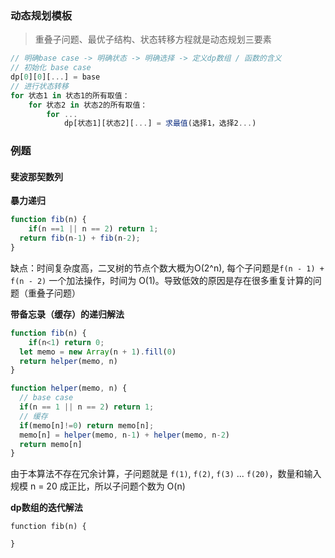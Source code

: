 ### 动态规划模板

> 重叠子问题、最优子结构、状态转移方程就是动态规划三要素

```js
// 明确base case -> 明确状态 -> 明确选择 -> 定义dp数组 / 函数的含义
// 初始化 base case
dp[0][0][...] = base
// 进行状态转移
for 状态1 in 状态1的所有取值：
    for 状态2 in 状态2的所有取值：
        for ...
            dp[状态1][状态2][...] = 求最值(选择1，选择2...)
```

### 例题

#### 斐波那契数列

**暴力递归**

```javascript
function fib(n) {
	if(n ==1 || n == 2) return 1;
  return fib(n-1) + fib(n-2);
}
```

缺点：时间复杂度高，二叉树的节点个数大概为O(2^n), 每个子问题是`f(n - 1) + f(n - 2)` 一个加法操作，时间为 O(1)。导致低效的原因是存在很多重复计算的问题（重叠子问题）

**带备忘录（缓存）的递归解法**

```js
function fib(n) {
	if(n<1) return 0;
  let memo = new Array(n + 1).fill(0)
  return helper(memo, n)
}

function helper(memo, n) {
  // base case
  if(n == 1 || n == 2) return 1;
  // 缓存
  if(memo[n]!=0) return memo[n];
  memo[n] = helper(memo, n-1) + helper(memo, n-2)
  return memo[n]
}
```

由于本算法不存在冗余计算，子问题就是 `f(1)`, `f(2)`, `f(3)` ... `f(20)`，数量和输入规模 n = 20 成正比，所以子问题个数为 O(n)

**dp数组的迭代解法**

```
function fib(n) {

}
```



